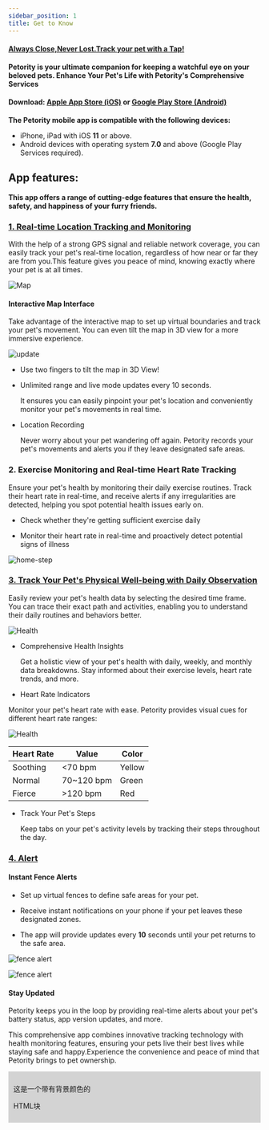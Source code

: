 ```yaml
---
sidebar_position: 1
title: Get to Know
---
```


#### [Always Close,Never Lost.Track your pet with a Tap!](/img/logo.svg) 
**Petority is your ultimate companion for keeping a watchful eye on your beloved pets. Enhance Your Pet's Life with Petority's Comprehensive Services**

#### Download: [Apple App Store (iOS)](/img/logo.svg) or [Google Play Store (Android)](/img/logo.svg)
**The Petority mobile app is compatible with the following devices:**

+ iPhone, iPad with iOS **11** or above.
+ Android devices with operating system **7.0** and above (Google Play Services required).
## App features:
**This app offers a range of cutting-edge features that ensure the health, safety, and happiness of your furry friends.**

### [1. Real-time Location Tracking and Monitoring](/docs/petority/features/live-tracking)

With the help of a strong GPS signal and reliable network coverage, you can easily track your pet's real-time location, regardless of how near or far they are from you.This feature gives you peace of mind, knowing exactly where your pet is at all times.

![Map](/img/get-to-know/GPS.jpg)

#### Interactive Map Interface

Take advantage of the interactive map to set up virtual boundaries and track your pet's movement. You can even tilt the map in 3D view for a more immersive experience.

![update](/img/get-to-know/Map.jpg)  

+ Use two fingers to tilt the map in 3D View!

+ Unlimited range and live mode updates every 10 seconds.

    It ensures you can easily pinpoint your pet's location and conveniently monitor your pet's movements in real time.

+ Location Recording

	Never worry about your pet wandering off again. Petority records your pet's movements and alerts you if they leave designated safe areas.


### 2. Exercise Monitoring and Real-time Heart Rate Tracking
Ensure your pet's health by monitoring their daily exercise routines. Track their heart rate in real-time, and receive alerts if any irregularities are detected, helping you spot potential health issues early on.

+ Check whether they're getting sufficient exercise daily

+ Monitor their heart rate in real-time and proactively detect potential signs of illness

![home-step](/img/get-to-know/Exercise-Monitoring-and-Real-time-Heart-Rate-Tracking.jpg)


### [3. Track Your Pet's Physical Well-being with Daily Observation](/docs/petority/features/health-monitoring)
Easily review your pet's health data by selecting the desired time frame. You can trace their exact path and activities, enabling you to understand their daily routines and behaviors better.

![Health](/img/get-to-know/Comprehensive-Health-Insights.gif)

+ Comprehensive Health Insights

    Get a holistic view of your pet's health with daily, weekly, and monthly data breakdowns. Stay informed about their exercise levels, heart rate trends, and more.


+ Heart Rate Indicators

Monitor your pet's heart rate with ease. Petority provides visual cues for different heart rate ranges:

![Health](/img/get-to-know/Heart-Rate-Indicators.jpg)
  
| Heart Rate   | Value   | Color   |
| ----------- | ----------- | ----------- |
| Soothing    | <70 bpm   | Yellow |
|  Normal     | 70~120 bpm | Green |
| Fierce      | >120 bpm   | Red   |

+ Track Your Pet's Steps

    Keep tabs on your pet's activity levels by tracking their steps throughout the day.


### [4. Alert](/docs/petority/features/alerts-notifications)
#### Instant Fence Alerts

+ Set up virtual fences to define safe areas for your pet. 

+ Receive instant notifications on your phone if your pet leaves these designated zones.

+ The app will provide updates every **10** seconds until your pet returns to the safe area.

![fence alert](/img/get-to-know/Instant-Fence-Alerts1.gif)

![fence alert](/img/get-to-know/Instant-Fence-Alerts-2.jpg)

#### Stay Updated

Petority keeps you in the loop by providing real-time alerts about your pet's battery status, app version updates, and more.

This comprehensive app combines innovative tracking technology with health monitoring features, ensuring your pets live their best lives while staying safe and happy.Experience the convenience and peace of mind that Petority brings to pet ownership.

<html>
<div style="background-color: lightgray; padding: 10px;">
  <p>这是一个带有背景颜色的<div>HTML块</div></p>
</div>

</html>




